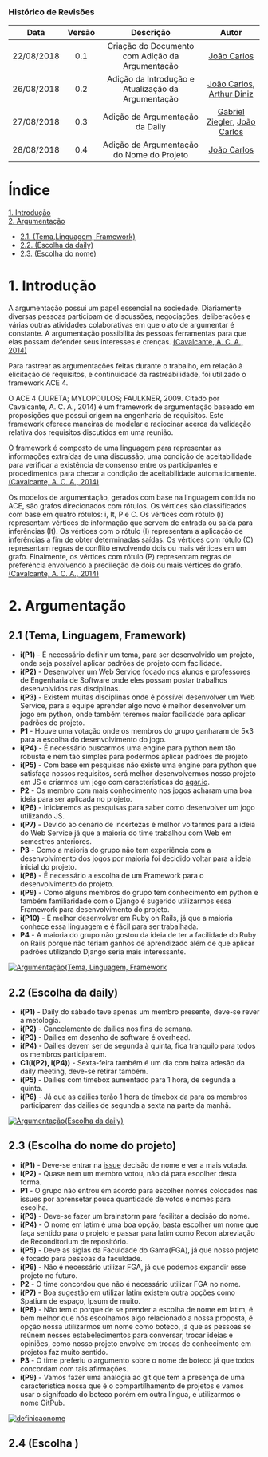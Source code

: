 [(Cavalcante, A. C. A., 2014)]: http://bdm.unb.br/bitstream/10483/9267/1/2014_AndreCruzAlvesCavalcante.pdf
[Arthur Diniz]: https://github.com/arthurbdiniz
[João Carlos]: https://github.com/joao4018
[Gabriel Ziegler]: https://github.com/gabrielziegler3

### Histórico de Revisões

| Data       | Versão | Descrição            |         Autor             |
|:----------:|:------:|:--------------------:|:-------------------------:|
| 22/08/2018 | 0.1 | Criação do Documento com Adição da Argumentação  | [João Carlos] |
| 26/08/2018 | 0.2 | Adição da Introdução e Atualização da Argumentação  |[João Carlos], [Arthur Diniz] |
| 27/08/2018 | 0.3 | Adição de Argumentação da Daily |[Gabriel Ziegler], [João Carlos] |
| 28/08/2018 | 0.4 | Adição de Argumentação do Nome do Projeto | [João Carlos] |

# Índice

[1. Introdução](#1-introdução)<br/>
[2. Argumentação](#2-argumentação)
- [2.1. (Tema,Linguagem, Framework)](#21-escolha-da-daily)
- [2.2. (Escolha da daily)](#22-escolha-da-daily)
- [2.3. (Escolha do nome)](#23-escolha-do-nome-do-projeto)

# 1. Introdução

A argumentação possui um papel essencial na sociedade. Diariamente diversas
pessoas participam de discussões, negociações, deliberações e várias outras atividades
colaborativas em que o ato de argumentar é constante. A argumentação possibilita às
pessoas ferramentas para que elas possam defender seus interesses e crenças. [(Cavalcante, A. C. A., 2014)]

Para rastrear as argumentações feitas durante o trabalho, em relação à elicitação de requisitos,
e continuidade da rastreabilidade, foi utilizado o framework ACE 4.

O ACE 4
(JURETA; MYLOPOULOS; FAULKNER, 2009. Citado por Cavalcante, A. C. A., 2014) é um framework de argumentação
baseado em proposições que possui origem na engenharia de requisitos. Este
framework oferece maneiras de modelar e raciocinar acerca da validação relativa dos requisitos
discutidos em uma reunião.

O framework é composto de uma linguagem para representar as informações extraídas de uma discussão, uma condição
de aceitabilidade para verificar a existência de consenso entre os participantes e
procedimentos para checar a condição de aceitabilidade automaticamente.[(Cavalcante, A. C. A., 2014)]

Os modelos de argumentação, gerados com base na linguagem contida no ACE,
são grafos direcionados com rótulos. Os vértices são classificados com base em quatro
rótulos: i, It, P e C. Os vértices com rótulo (i) representam vértices de informação que
servem de entrada ou saída para inferências (It). Os vértices com o rótulo (I) representam
a aplicação de inferências a fim de obter determinadas saídas. Os vértices com rótulo (C)
representam regras de conflito envolvendo dois ou mais vértices em um grafo. Finalmente,
os vértices com rótulo (P) representam regras de preferência envolvendo a predileção de
dois ou mais vértices do grafo. [(Cavalcante, A. C. A., 2014)]

# 2. Argumentação

## 2.1 (Tema, Linguagem, Framework)

- **i(P1)** -  É necessário definir um tema, para ser desenvolvido um projeto, onde seja possível aplicar padrões de projeto com facilidade.
- **i(P2)** -  Desenvolver um Web Service focado nos alunos e professores de Engenharia de Software onde eles possam postar trabalhos desenvolvidos nas disciplinas.
- **i(P3)** -  Existem muitas disciplinas onde é possível desenvolver um Web Service, para a equipe aprender algo novo é melhor desenvolver um jogo em python, onde também teremos maior facilidade para aplicar padrões de projeto.
- **P1** - Houve uma votação onde os membros do grupo ganharam de 5x3 para a escolha do desenvolvimento do jogo.
- **i(P4)** -  É necessário buscarmos uma engine para python nem tão robusta e nem tão simples para podermos aplicar padrões de projeto
- **i(P5)** -  Com base em pesquisas não existe uma engine para python que satisfaça nossos requisitos, será melhor desenvolvermos nosso projeto em JS e criarmos um jogo com características do [agar.io](http://agar.io/).
- **P2** -  Os membro com mais conhecimento nos jogos acharam uma boa ideia para ser aplicada no projeto.
- **i(P6)** -  Iniciaremos as pesquisas para saber como desenvolver um jogo utilizando JS.
- **i(P7)** -  Devido ao cenário de incertezas é melhor voltarmos para a ideia do Web Service já que a maioria do time trabalhou com Web em semestres anteriores.
- **P3** -  Como a maioria do grupo não tem experiência com a desenvolvimento dos jogos por maioria foi decidido voltar para a ideia inicial do projeto.
- **i(P8)** -  É necessário a escolha de um Framework para o desenvolvimento do projeto.
- **i(P9)** -  Como alguns membros do grupo tem conhecimento em python e também familiaridade com o Django é sugerido utilizarmos essa Framework para desenvolvimento do projeto.
- **i(P10)** -  É melhor desenvolver em Ruby on Rails, já que a maioria conhece essa linguagem e é fácil para ser trabalhada.
- **P4** -  A maioria do grupo não gostou da ideia de ter a facilidade do Ruby on Rails porque não teriam ganhos de aprendizado além de que aplicar padrões utilizando Django seria mais interessante.

[![Argumentação(Tema, Linguagem, Framework](https://user-images.githubusercontent.com/29952415/44628192-9ee2c500-a911-11e8-8370-14dbdaf29196.jpg)](https://user-images.githubusercontent.com/29952415/44628192-9ee2c500-a911-11e8-8370-14dbdaf29196.jpg)

## 2.2 (Escolha da daily)

- **i(P1)** - Daily do sábado teve apenas um membro presente, deve-se rever a metologia.
- **i(P2)** - Cancelamento de dailies nos fins de semana.
- **i(P3)** - Dailies em desenho de software é overhead.
- **i(P4)** - Dailies devem ser de segunda à quinta, fica tranquilo para todos os membros participarem.
- **C1(i(P2), i(P4))** - Sexta-feira também é um dia com baixa adesão da daily meeting, deve-se retirar também.
- **i(P5)** - Dailies com timebox aumentado para 1 hora, de segunda a quinta.
- **i(P6)** - Já que as dailies terão 1 hora de timebox da para os membros participarem das dailies de segunda a sexta na parte da manhã.

[![Argumentação(Escolha da daily)](https://user-images.githubusercontent.com/18370133/44695572-33504300-aa4a-11e8-84bb-a3c6e55cb11a.jpg)](https://user-images.githubusercontent.com/18370133/44695572-33504300-aa4a-11e8-84bb-a3c6e55cb11a.jpg)

## 2.3 (Escolha do nome do projeto)

- **i(P1)** - Deve-se entrar na [issue](../issues/23) decisão de nome e ver a mais votada.
- **i(P2)** - Quase nem um membro votou, não dá para escolher desta forma.
- **P1** -  O grupo não entrou em acordo para escolher nomes colocados nas issues por aprensetar pouca quantidade de votos e nomes para escolha.
- **i(P3)** - Deve-se fazer um brainstorm para facilitar a decisão do nome.
- **i(P4)** - O nome em latim é uma boa opção, basta escolher um nome que faça sentido para o projeto e passar para latim como Recon abreviação de Reconditorium de repositório.
- **i(P5)** - Deve as siglas da Faculdade do Gama(FGA), já que nosso projeto é focado para pessoas da faculdade.
- **i(P6)** - Não é necessário utilizar FGA, já que podemos expandir esse projeto no futuro.
- **P2** - O time concordou que não é necessário utilizar FGA no nome.
- **i(P7)** - Boa sugestão em utilizar latim existem outra opções como Spatium de espaço, Ipsum de muito.
- **i(P8)** - Não tem o porque de se prender a escolha de nome em latim, é bem melhor que nós escolhamos algo relacionado a nossa proposta, é opção nossa utilizarmos um nome como boteco, já que as pessoas se reúnem nesses estabelecimentos para conversar, trocar ideias e opiniões, como nosso projeto envolve em trocas de conhecimento em projetos faz muito sentido.
- **P3** - O time preferiu o argumento sobre o nome de boteco já que todos concordam com tais afirmações.
- **i(P9)** - Vamos fazer uma analogia ao git que tem a presença de uma característica nossa que é o compartilhamento de projetos e vamos usar o signifcado do boteco porém em outra língua, e utilizarmos o nome GitPub.

[![definicaonome](https://user-images.githubusercontent.com/29952415/44757591-4de7f200-ab06-11e8-9f92-4352293bf9a1.jpg)](https://user-images.githubusercontent.com/29952415/44757591-4de7f200-ab06-11e8-9f92-4352293bf9a1.jpg)

## 2.4 (Escolha )
